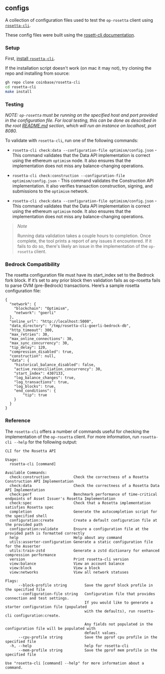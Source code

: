 ## configs

A collection of configuration files used to test the `op-rosetta` client using [`rosetta-cli`](https://github.com/coinbase/rosetta-cli).

These config files were built using the [rosett-cli documentation](https://www.rosetta-api.org/docs/rosetta_test.html).


### Setup

First, [install `rosetta-cli`](https://github.com/coinbase/rosetta-cli#install).

If the installation script doesn't work (on mac it may not), try cloning the repo and installing from source:

```bash
gh repo clone coinbase/rosetta-cli
cd rosetta-cli
make install
```


### Testing

_NOTE: `op-rosetta` must be running on the specified host and port provided in the configuration file. For local testing, this can be done as described in the root [README.md](../README.md#running) section, which will run an instance on localhost, port 8080._

To validate with `rosetta-cli`, run one of the following commands:

* `rosetta-cli check:data --configuration-file optimism/config.json` - This command validates that the Data API implementation is correct using the ethereum `optimism` node. It also ensures that the implementation does not miss any balance-changing operations.

* `rosetta-cli check:construction --configuration-file optimism/config.json` - This command validates the Construction API implementation. It also verifies transaction construction, signing, and submissions to the `optimism` network.

* `rosetta-cli check:data --configuration-file optimism/config.json` - This command validates that the Data API implementation is correct using the ethereum `optimism` node. It also ensures that the implementation does not miss any balance-changing operations.

> *Note*
>
> Running data validation takes a couple hours to completion. Once complete, the tool prints a report of any issues it encountered.
> If it fails to do so, there's likely an issue in the implementation of the `op-rosetta` client.


### Bedrock Compatibility

The rosetta configuration file must have its start_index set to the Bedrock fork block. If it’s set to any prior block then validation fails as op-rosetta fails to parse OVM (pre-Bedrock) transactions. Here’s a sample rosetta configuration file:

```
{
  "network": {
    "blockchain": "Optimism",
    "network": "goerli"
  },
  "online_url": "http://localhost:5000",
  "data_directory": "/tmp/rosetta-cli-goerli-bedrock-db",
  "http_timeout": 300,
  "max_retries": 30,
  "max_online_connections": 30,
  "max_sync_concurrency": 30,
  "tip_delay": 120,
  "compression_disabled": true,
  "construction": null,
  "data": {
    "historical_balance_disabled": false,
    "active_reconciliation_concurrency": 30,
    "start_index": 4307133,
    "log_balance_changes": true,
    "log_transactions": true,
    "log_blocks": true,
    "end_conditions": {
        "tip": true
    }
  }
}
```


### Reference

The `rosetta-cli` offers a number of commands useful for checking the implementation of the `op-rosetta` client. For more information, run `rosetta-cli --help` for the following output:

```
CLI for the Rosetta API

Usage:
  rosetta-cli [command]

Available Commands:
  check:construction           Check the correctness of a Rosetta Construction API Implementation
  check:data                   Check the correctness of a Rosetta Data API Implementation
  check:perf                   Benchmark performance of time-critical endpoints of Asset Issuer's Rosetta Implementation
  check:spec                   Check that a Rosetta implementation satisfies Rosetta spec
  completion                   Generate the autocompletion script for the specified shell
  configuration:create         Create a default configuration file at the provided path
  configuration:validate       Ensure a configuration file at the provided path is formatted correctly
  help                         Help about any command
  utils:asserter-configuration Generate a static configuration file for the Asserter
  utils:train-zstd             Generate a zstd dictionary for enhanced compression performance
  version                      Print rosetta-cli version
  view:balance                 View an account balance
  view:block                   View a block
  view:networks                View all network statuses

Flags:
      --block-profile string        Save the pprof block profile in the specified file
      --configuration-file string   Configuration file that provides connection and test settings.
                                    If you would like to generate a starter configuration file (populated
                                    with the defaults), run rosetta-cli configuration:create.

                                    Any fields not populated in the configuration file will be populated with
                                    default values.
      --cpu-profile string          Save the pprof cpu profile in the specified file
  -h, --help                        help for rosetta-cli
      --mem-profile string          Save the pprof mem profile in the specified file

Use "rosetta-cli [command] --help" for more information about a command.
```